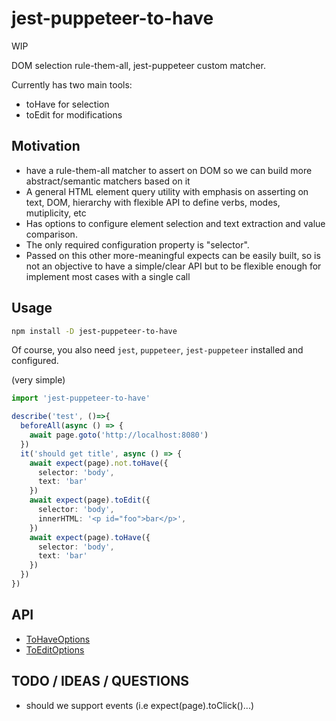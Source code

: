 # jest-puppeteer-to-have

WIP

DOM selection rule-them-all, jest-puppeteer custom matcher. 

Currently has two main tools: 

 * toHave for selection
 * toEdit for modifications

## Motivation

* have a rule-them-all matcher to assert on DOM so we can build more abstract/semantic matchers based on it
* A general HTML element query utility with emphasis on asserting on text, DOM, hierarchy with flexible API to define verbs, modes, mutiplicity, etc
* Has options to configure element selection and text extraction and value comparison. 
* The only required configuration property is "selector".
* Passed on this other more-meaningful expects can be easily built, so is not an objective to have a simple/clear API but to be flexible enough for implement most cases with a single call

## Usage

```sh
npm install -D jest-puppeteer-to-have
```

Of course, you also need `jest`, `puppeteer`, `jest-puppeteer` installed and configured.


(very simple)

```ts
import 'jest-puppeteer-to-have'

describe('test', ()=>{
  beforeAll(async () => {
    await page.goto('http://localhost:8080')
  })
  it('should get title', async () => {
    await expect(page).not.toHave({
      selector: 'body', 
      text: 'bar'
    })
    await expect(page).toEdit({
      selector: 'body',
      innerHTML: '<p id="foo">bar</p>',
    })
    await expect(page).toHave({
      selector: 'body', 
      text: 'bar'
    })
  })
})
```

## API

 * [ToHaveOptions](https://cancerberosgx.github.io/jest-puppeteer-to-have/api/interfaces/_tohave_types_.tohaveoptions.html)
 * [ToEditOptions](https://cancerberosgx.github.io/jest-puppeteer-to-have/api/interfaces/_toedit_types_.toeditoptions.html)
 

## TODO / IDEAS / QUESTIONS

 * should we support events (i.e expect(page).toClick()...)
